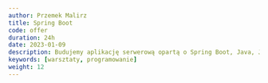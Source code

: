 ```yaml
---
author: Przemek Malirz
title: Spring Boot
code: offer
duration: 24h
date: 2023-01-09
description: Budujemy aplikację serwerową opartą o Spring Boot, Java, JPA / Cosmos DB, REST / GraphQL. 
keywords: [warsztaty, programowanie]
weight: 12
---
```

